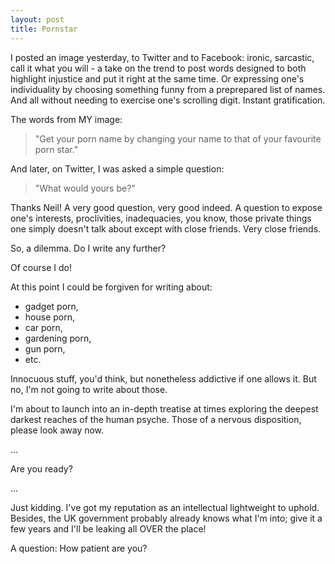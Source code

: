 ```yaml
---
layout: post
title: Pornstar
---
```


I posted an image yesterday, to Twitter and to Facebook: ironic, sarcastic, call it what you will - a take on the trend to post words designed to both highlight injustice and put it right at the same time.  Or expressing one's individuality by choosing something funny from a preprepared list of names.  And all without needing to exercise one's scrolling digit.  Instant gratification.

The words from MY image:

> "Get your porn name by changing your name to that of your favourite porn star."

And later, on Twitter, I was asked a simple question:

> "What would yours be?"

Thanks Neil!  A very good question, very good indeed.  A question to expose one's interests, proclivities, inadequacies, you know, those private things one simply doesn't talk about except with close friends.  Very close friends.

So, a dilemma.  Do I write any further?

Of course I do!

At this point I could be forgiven for writing about:

* gadget porn,
* house porn,
* car porn,
* gardening porn,
* gun porn,
* etc.

Innocuous stuff, you'd think, but nonetheless addictive if one allows it.  But no, I'm not going to write about those.

I'm about to launch into an in-depth treatise at times exploring the deepest darkest reaches of the human psyche.  Those of a nervous disposition, please look away now.

…

Are you ready?

…

Just kidding.  I've got my reputation as an intellectual lightweight to uphold.  Besides, the UK government probably already knows what I'm into; give it a few years and I'll be leaking all OVER the place!

A question: How patient are you? 
